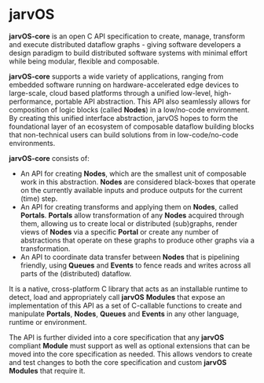 # jarvOS

**jarvOS-core** is an open C API specification to create, manage, transform and execute distributed dataflow graphs - giving software developers a design paradigm to build distributed software systems with minimal effort while being modular, flexible and composable.

**jarvOS-core** supports a wide variety of applications, ranging from embedded software running on hardware-accelerated edge devices to large-scale, cloud based platforms through a unified low-level, high-performance, portable API abstraction. This API also seamlessly allows for composition of logic blocks (called **Nodes**) in a low/no-code environment. By creating this unified interface abstraction, jarvOS hopes to form the foundational layer of an ecosystem of composable dataflow building blocks that non-technical users can build solutions from in low-code/no-code environments.

**jarvOS-core** consists of:

* An API for creating **Nodes**, which are the smallest unit of composable work in this abstraction. **Nodes** are considered black-boxes that operate on the currently available inputs and produce outputs for the current (time) step.
* An API for creating transforms and applying them on **Nodes**, called **Portals**. **Portals** allow transformation of any **Nodes** acquired through them, allowing us to create local or distributed (sub)graphs, render views of **Nodes** via a specific **Portal** or create any number of abstractions that operate on these graphs to produce other graphs via a transformation.
* An API to coordinate data transfer between **Nodes** that is pipelining friendly, using **Queues** and **Events** to fence reads and writes across all parts of the (distributed) dataflow.

It is a native, cross-platform C library that acts as an installable runtime to detect, load and appropriately call **jarvOS** **Modules** that expose an implementation of this API as a set of C-callable functions to create and manipulate **Portals**, **Nodes**, **Queues** and **Events** in any other language, runtime or environment.

The API is further divided into a core specification that any **jarvOS** compliant **Module** must support as well as optional extensions that can be moved into the core specification as needed. This allows vendors to create and test changes to both the core specification and custom **jarvOS Modules** that require it.
